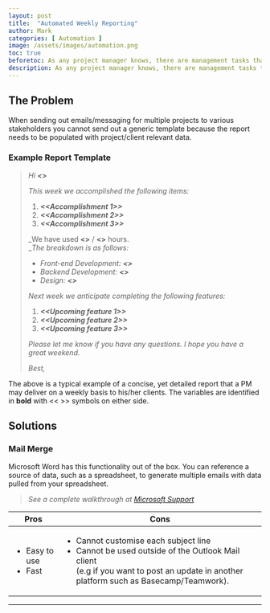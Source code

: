 ```yaml
---
layout: post
title:  "Automated Weekly Reporting"
author: Mark
categories: [ Automation ]
image: /assets/images/automation.png
toc: true
beforetoc: As any project manager knows, there are management tasks that are handled on a repetitive basis and seemingly could be automated were it not for small nuances. This article addresses weekly reporting and potential solutions for automation.
description: As any project manager knows, there are management tasks that are handled on a repetitive basis and seemingly could be automated were it not for small nuances. This article addresses weekly reporting and potential solutions for automation.
---
```

## The Problem

When sending out emails/messaging for multiple projects to various stakeholders you cannot send out a generic template because the report needs to be populated with project/client relevant data.

### Example Report Template

> _Hi **<<Stakeholder Name>>**_
> 
> _This week we accomplished the following items:_
> 
> 1.  _**<<Accomplishment 1>>**_
> 2.  _**<<Accomplishment 2>>**_
> 3.  _**<<Accomplishment 3>>**_
> 
> _We have used **<<hours used>>** / **<<budgeted hours>>** hours.  
> __The breakdown is as follows:_
> 
> -   _Front-end Development: **<<Front-end hours used>>**_
> -   _Backend Development: **<<Backend hours used>>**_
> -   _Design: **<<Design hours used>>**_
> 
> _Next week we anticipate completing the following features:_
> 
> 1.  _**<<Upcoming feature 1>>**_
> 2.  _**<<Upcoming feature 2>>**_
> 3.  _**<<Upcoming feature 3>>**_
> 
> _Please let me know if you have any questions. I hope you have a great weekend._
> 
> _Best,_

The above is a typical example of a concise, yet detailed report that a PM may deliver on a weekly basis to his/her clients. The variables are identified in  **bold**  with << >> symbols on either side.
  
## Solutions

### Mail Merge

Microsoft Word has this functionality out of the box. You can reference a source of data, such as a spreadsheet, to generate multiple emails with data pulled from your spreadsheet.
  
>_See a complete walkthrough at  [Microsoft Support](https://support.microsoft.com/en-us/office/use-mail-merge-to-send-bulk-email-messages-0f123521-20ce-4aa8-8b62-ac211dedefa4)_

| Pros | Cons |
| --- | --- |
| <ul><li>Easy to use</li><li>Fast</li></ul> | <ul><li>Cannot customise each subject line</li><li>Cannot be used outside of the Outlook Mail client<br>(e.g if you want to post an update in another platform such as Basecamp/Teamwork).</li></ul> |
___  
